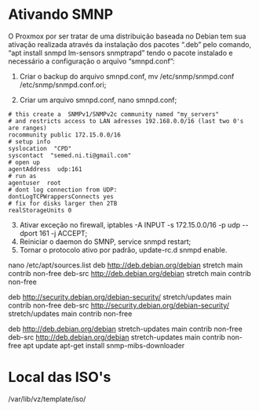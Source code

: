 # Ativando SMNP
O Proxmox por ser tratar de uma distribuição baseada no Debian tem sua ativação realizada através  da instalação dos pacotes “.deb” pelo comando, “apt install snmpd lm-sensors snmptrapd” tendo o pacote instalado e necessário a configuração o arquivo “smnpd.conf”:
1. Criar o backup do arquivo smnpd.conf, mv /etc/snmp/snmpd.conf /etc/snmp/snmpd.conf.ori;

2. Criar um arquivo smnpd.conf, nano smnpd.conf;
~~~~shell
# this create a  SNMPv1/SNMPv2c community named "my_servers"
# and restricts access to LAN adresses 192.168.0.0/16 (last two 0's are ranges)
rocommunity public 172.15.0.0/16
# setup info
syslocation  "CPD"
syscontact  "semed.ni.ti@gmail.com"
# open up
agentAddress  udp:161
# run as
agentuser  root
# dont log connection from UDP:
dontLogTCPWrappersConnects yes
# fix for disks larger then 2TB
realStorageUnits 0

~~~~
       
3. Ativar exceção no firewall, iptables -A INPUT -s 172.15.0.0/16 -p udp --dport 161 -j ACCEPT;
4. Reiniciar o  daemon do SMNP, service snmpd restart;
5. Tornar o protocolo ativo por padrão, update-rc.d snmpd enable.


nano /etc/apt/sources.list
deb http://deb.debian.org/debian stretch main contrib non-free
deb-src http://deb.debian.org/debian stretch main contrib non-free

deb http://security.debian.org/debian-security/ stretch/updates main contrib non-free
deb-src http://security.debian.org/debian-security/ stretch/updates main contrib non-free

deb http://deb.debian.org/debian stretch-updates main contrib non-free
deb-src http://deb.debian.org/debian stretch-updates main contrib non-free
apt update
apt-get install snmp-mibs-downloader

# Local das ISO's
/var/lib/vz/template/iso/